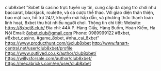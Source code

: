 club8xbet
"8xbet là casino trực tuyến uy tín, cung cấp đa dạng trò chơi như baccarat, blackjack, roulette, và cá cược thể thao. Với giao diện thân thiện, bảo mật cao, hỗ trợ 24/7, khuyến mãi hấp dẫn, và phương thức thanh toán linh hoạt, 8xbet thu hút nhiều người chơi.
Thông tin chi tiết:
Website: https://8xbet8.club/
Địa chỉ: 44A P. Hàng Giầy, Hàng Buồm, Hoàn Kiếm, Hà Nội
Email: 8xbet.club@gmail.com
Phone: 0989999122
#8xbet, #8xbet_casino, #game_8xbet, #nha_cai_8xbet"
https://www.producthunt.com/@club8xbet
http://www.fanart-central.net/user/club8xbet/profile
https://www.outlived.co.uk/author/club8xbet/
https://willysforsale.com/author/club8xbet/
https://mecabricks.com/en/user/club8xbet
